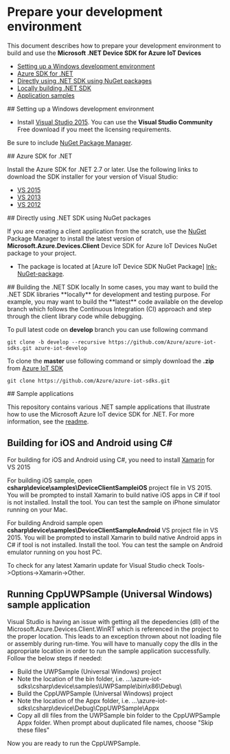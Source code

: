 # Prepare your development environment

This document describes how to prepare your development environment to build and use the **Microsoft .NET Device SDK for Azure IoT Devices**

- [Setting up a Windows development environment](#windows)
- [Azure SDK for .NET](#azuresdk)
- [Directly using .NET SDK using NuGet packages](#directly_using_sdk)
- [Locally building .NET SDK](#building_sdk)
- [Application samples](#samplecode)

<a name="windows"/>
## Setting up a Windows development environment

- Install [Visual Studio 2015][visual-studio]. You can use the **Visual Studio Community** Free download if you meet the licensing requirements.

Be sure to include [NuGet Package Manager][NuGet-Package-Manager].

<a name="azuresdk"/>
## Azure SDK for .NET

Install the Azure SDK for .NET 2.7 or later. Use the following links to download the SDK installer for your version of Visual Studio:

- [VS 2015][lnk-sdk-vs2015]
- [VS 2013][lnk-sdk-vs2013]
- [VS 2012][lnk-sdk-vs2012]

<a name="directly_using_sdk"/>
## Directly using .NET SDK using NuGet packages

If you are creating a client application from the scratch, use the [NuGet][NuGet] Package Manager to install the latest version of **Microsoft.Azure.Devices.Client** Device SDK for Azure IoT Devices NuGet package to your project.

- The package is located at [Azure IoT Device SDK NuGet Package] [lnk-NuGet-package]. 

<a name="building_sdk"/>
## Building the .NET SDK locally
In some cases, you may want to build the .NET SDK libraries **locally** for development and testing purpose. For example, you may want to build the **latest** code available on the develop branch which follows the Continuous Integration (CI) approach and step through the client library code while debugging.

To pull latest code on **develop** branch you can use following command

`git clone -b develop --recursive https://github.com/Azure/azure-iot-sdks.git azure-iot-develop`

To clone the **master** use following command or simply download the **.zip** from [Azure IoT SDK][lnk-azure-iot] 

`git clone https://github.com/Azure/azure-iot-sdks.git`

<a name="samplecode"/>
## Sample applications

This repository contains various .NET sample applications that illustrate how to use the Microsoft Azure IoT device SDK for .NET. For more information, see the [readme][readme].

## Building for iOS and Android using C#  
For building for iOS and Android using C#, you need to install [Xamarin][lnk-visualstudio-xamarin] for VS 2015

For building iOS sample, open **csharp\device\samples\DeviceClientSampleiOS** project file in VS 2015. You will be prompted to install Xamarin to build native iOS apps in C# if tool is not installed. Install the tool. You can test the sample on iPhone simulator running on your Mac.

For building Android sample open **csharp\device\samples\DeviceClientSampleAndroid** VS project file in VS 2015. You will be prompted to install Xamarin to build native Android apps in C# if tool is not installed. Install the tool. You can test the sample on Android emulator running on you host PC.

To check for any latest Xamarin update for Visual Studio check Tools->Options->Xamarin->Other.

## Running CppUWPSample (Universal Windows) sample application

Visual Studio is having an issue with getting all the depedencies (dll) of the Microsoft.Azure.Devices.Client.WinRT which is referenced in the project to the proper location.  This leads to an exception thrown about not loading file or assembly during run-time.  You will have to manually copy the dlls in the appropriate location in order to run the sample application successfully.  Follow the below steps if needed:
* Build the UWPSample (Universal Windows) project
* Note the location of the bin folder, i.e. ...\azure-iot-sdks\csharp\device\samples\UWPSample\bin\x86\Debug\
* Build the CppUWPSample (Universal Windows) project
* Note the location of the Appx folder, i.e. ...\azure-iot-sdks\csharp\device\Debug\CppUWPSample\Appx
* Copy all dll files from the UWPSample bin folder to the CppUWPSample Appx folder.  When prompt about duplicated file names, choose "Skip these files"

Now you are ready to run the CppUWPSample.



[visual-studio]: https://www.visualstudio.com/
[readme]: ../readme.md
[lnk-sdk-vs2015]: http://go.microsoft.com/fwlink/?LinkId=518003
[lnk-sdk-vs2013]: http://go.microsoft.com/fwlink/?LinkId=323510
[lnk-sdk-vs2012]: http://go.microsoft.com/fwlink/?LinkId=323511
[lnk-visualstudio-xamarin]: https://msdn.microsoft.com/en-us/library/mt299001.aspx
[lnk-NuGet-package]:https://www.nuget.org/packages/Microsoft.Azure.Devices.Client
[lnk-azure-iot]:https://github.com/Azure/azure-iot-sdks
[NuGet-Package-Manager]:https://visualstudiogallery.msdn.microsoft.com/5d345edc-2e2d-4a9c-b73b-d53956dc458d
[NuGet]:https://www.nuget.org/

